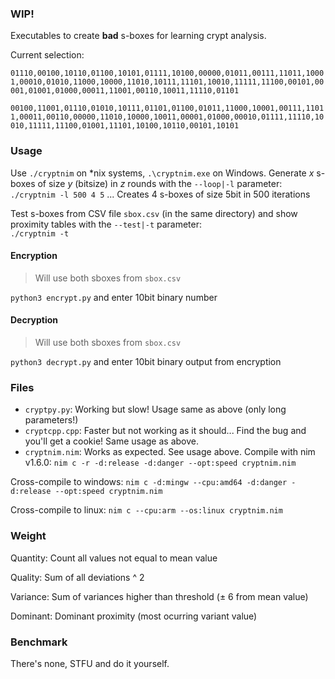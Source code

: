 ### WIP!
Executables to create **bad** s-boxes for learning crypt analysis.

Current selection:

`01110,00100,10110,01100,10101,01111,10100,00000,01011,00111,11011,10001,00010,01010,11000,10000,11010,10111,11101,10010,11111,11100,00101,00001,01001,01000,00011,11001,00110,10011,11110,01101`

`00100,11001,01110,01010,10111,01101,01100,01011,11000,10001,00111,11011,00011,00110,00000,11010,10000,10011,00001,01000,00010,01111,11110,10010,11111,11100,01001,11101,10100,10110,00101,10101`

### Usage
Use `./cryptnim` on *nix systems, `.\cryptnim.exe` on Windows.
Generate *x* s-boxes of size *y* (bitsize) in *z* rounds with the `--loop|-l` parameter:<br>
`./cryptnim -l 500 4 5` ... Creates 4 s-boxes of size 5bit in 500 iterations

Test s-boxes from CSV file `sbox.csv` (in the same directory) and show proximity tables with the `--test|-t` parameter:<br>
`./cryptnim -t`

#### Encryption
> Will use both sboxes from `sbox.csv`

`python3 encrypt.py` and enter 10bit binary number

#### Decryption
> Will use both sboxes from `sbox.csv`

`python3 decrypt.py` and enter 10bit binary output from encryption

### Files
- `cryptpy.py`: Working but slow! Usage same as above (only long parameters!)
- `cryptcpp.cpp`: Faster but not working as it should... Find the bug and you'll get a cookie! Same usage as above.
- `cryptnim.nim`: Works as expected. See usage above. Compile with nim v1.6.0: `nim c -r -d:release -d:danger --opt:speed cryptnim.nim`

Cross-compile to windows: `nim c -d:mingw --cpu:amd64 -d:danger -d:release --opt:speed cryptnim.nim`

Cross-compile to linux: `nim c --cpu:arm --os:linux cryptnim.nim`

### Weight
Quantity: Count all values not equal to mean value

Quality:  Sum of all deviations ^ 2

Variance: Sum of variances higher than threshold (± 6 from mean value)

Dominant: Dominant proximity (most ocurring variant value)

### Benchmark
There's none, STFU and do it yourself.
